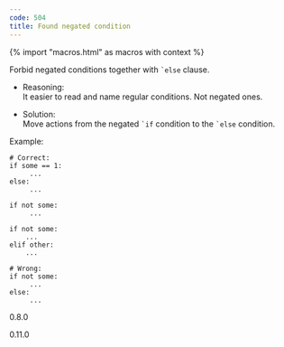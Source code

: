 ```yaml
---
code: 504
title: Found negated condition
---
```


{% import "macros.html" as macros with context %}

Forbid negated conditions together with `` `else `` clause.

  - Reasoning:  
    It easier to read and name regular conditions. Not negated ones.

  - Solution:  
    Move actions from the negated `` `if `` condition to the `` `else ``
    condition.

Example:

    # Correct:
    if some == 1:
         ...
    else:
         ...
    
    if not some:
         ...
    
    if not some:
        ...
    elif other:
        ...
    
    # Wrong:
    if not some:
         ...
    else:
         ...

<div class="versionadded">

0.8.0

</div>

<div class="versionchanged">

0.11.0

</div>